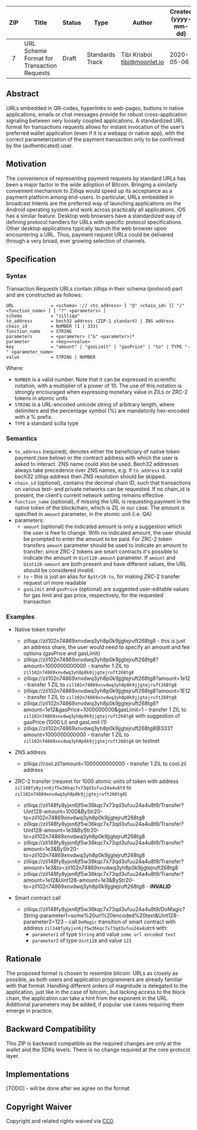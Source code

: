 | ZIP | Title                                      | Status | Type            | Author                         | Created (yyyy-mm-dd) | Updated (yyyy-mm-dd) |
| :-: | ------------------------------------------ | ------ | --------------- | ------------------------------ | -------------------- | -------------------- |
|  7  | URL Scheme Format for Transaction Requests | Draft  | Standards Track | Tibi Krisboi <tibi@moonlet.io> | 2020-05-06           | 2020-05-06           |

## Abstract

URLs embedded in QR-codes, hyperlinks in web-pages, buttons in native applications, emails or chat messages provide for robust cross-application signaling between very loosely coupled applications. A standardized URL format for transactions requests allows for instant invocation of the user’s preferred wallet application (even if it is a webapp or native app), with the correct parameterization of the payment transaction only to be confirmed by the (authenticated) user.

## Motivation

The convenience of representing payment requests by standard URLs has been a major factor in the wide adoption of Bitcoin. Bringing a similarly convenient mechanism to Zilliqa would speed up its acceptance as a payment platform among end-users. In particular, URLs embedded in broadcast Intents are the preferred way of launching applications on the Android operating system and work across practically all applications. iOS has a similar feature. Desktop web browsers have a standardized way of defining protocol handlers for URLs with specific protocol specifications. Other desktop applications typically launch the web browser upon encountering a URL. Thus, payment request URLs could be delivered through a very broad, ever growing selection of channels.

## Specification

### Syntax

Transaction Requests URLs contain zilliqa in their schema (protocol) part and are constructed as follows:

```
URL              = <schema> :// <to_address> [ "@" <chain_id> ][ "/" <function_name> ] [ "?" <parameters> ]
schema           = "zilliqa"
to_address       = bech32 address (ZIP-1 standard) | ZNS address
chain_id         = NUMBER (1 | 333)
function_name    = STRING
parameters       = <parameter> ("&" <parameter>)*
parameter        = <key>=<value>
key              = "amount" | "gasLimit" | "gasPrice" | "to" | TYPE "-" <parameter_name>
value            = STRING | NUMBER
```

Where:

- `NUMBER` is a valid number. Note that it can be expressed in scientific notation, with a multiplier of a power of 10. The use of this notation is strongly encouraged when expressing monetary value in ZILs or ZRC-2 tokens in atomic units
- `STRING` is a URL-encoded unicode string of arbitrary length, where delimiters and the percentage symbol (%) are mandatorily hex-encoded with a % prefix.
- `TYPE` a standard scilla type

### Semantics

- `to_address` (required), denotes either the beneficiary of native token payment (see below) or the contract address with which the user is asked to interact. ZNS name could also be used. Bech32 addresses always take precedence over ZNS names, e.g. if `to_address` is a valid bech32 zilliqa address then ZNS resolution should be skipped.
- `chain_id` (optional), contains the decimal chain ID, such that transactions on various test- and private networks can be requested. If no chain_id is present, the client’s current network setting remains effective
- `function_name` (optional), if missing the URL is requesting payment in the native token of the blockchain, which is ZIL in our case. The amount is specified in `amount` parameter, in the atomic unit (i.e. QA)
- parameters:
  - `amount` (optional) the indicated amount is only a suggestion which the user is free to change. With no indicated amount, the user should be prompted to enter the amount to be paid. For ZRC-2 token transfers `amount` parameter should be used to indicate an amount to transfer; since ZRC-2 tokens are smart contracts it's possible to indicate the amount in `Uint128-amount` parameter. If `amount` and `Uint128-amount` are both present and have different values, the URL should be considered invalid.
  - `to` - this is just an alias for `ByStr20-to`, for making ZRC-2 transfer request url more readable
  - `gasLimit` and `gasPrice` (optional) are suggested user-editable values for gas limit and gas price, respectively, for the requested transaction

### Examples

- Native token transfer

  - zilliqa://zil102n74869xnvdwq3yh8p0k9jjgtejruft268tg8 - this is just an address share, the user would need to specify an amount and fee options (gasPrice and gasLimit)
  - zilliqa://zil102n74869xnvdwq3yh8p0k9jjgtejruft268tg8?amount=1000000000000 - transfer 1 ZIL to `zil102n74869xnvdwq3yh8p0k9jjgtejruft268tg8`
  - zilliqa://zil102n74869xnvdwq3yh8p0k9jjgtejruft268tg8?amount=1e12 - transfer 1 ZIL to `zil102n74869xnvdwq3yh8p0k9jjgtejruft268tg8`
  - zilliqa://zil102n74869xnvdwq3yh8p0k9jjgtejruft268tg8?amount=1E12 - transfer 1 ZIL to `zil102n74869xnvdwq3yh8p0k9jjgtejruft268tg8`
  - zilliqa://zil102n74869xnvdwq3yh8p0k9jjgtejruft268tg8?amount=1e12&gasPrice=1000000000&gasLimit=1 - transfer 1 ZIL to `zil102n74869xnvdwq3yh8p0k9jjgtejruft268tg8` with suggestion of gasPrice (1000 Li) and gasLimit (1)
  - zilliqa://zil102n74869xnvdwq3yh8p0k9jjgtejruft268tg8@333?amount=1000000000000 - transfer 1 ZIL to `zil102n74869xnvdwq3yh8p0k9jjgtejruft268tg8` on testnet

- ZNS address

  - zilliqa://cool.zil?amount=1000000000000 - transfer 1 ZIL to cool.zil address

- ZRC-2 transfer (request for 1000 atomic units of token with address `zil148fy8yjxn6jf5w36kqc7x73qd3ufuu24a4u8t9` to `zil102n74869xnvdwq3yh8p0k9jjgtejruft268tg8`)

  - zilliqa://zil148fy8yjxn6jf5w36kqc7x73qd3ufuu24a4u8t9/Transfer?Uint128-amount=1000&ByStr20-to=zil102n74869xnvdwq3yh8p0k9jjgtejruft268tg8
  - zilliqa://zil148fy8yjxn6jf5w36kqc7x73qd3ufuu24a4u8t9/Transfer?Uint128-amount=1e3&ByStr20-to=zil102n74869xnvdwq3yh8p0k9jjgtejruft268tg8
  - zilliqa://zil148fy8yjxn6jf5w36kqc7x73qd3ufuu24a4u8t9/Transfer?amount=1e3&ByStr20-to=zil102n74869xnvdwq3yh8p0k9jjgtejruft268tg8
  - zilliqa://zil148fy8yjxn6jf5w36kqc7x73qd3ufuu24a4u8t9/Transfer?amount=1e3&to=zil102n74869xnvdwq3yh8p0k9jjgtejruft268tg8
  - zilliqa://zil148fy8yjxn6jf5w36kqc7x73qd3ufuu24a4u8t9/Transfer?amount=1e12&Uint128-amount=1e3&ByStr20-to=zil102n74869xnvdwq3yh8p0k9jjgtejruft268tg8 - **_INVALID_**

- Smart contract call
  - zilliqa://zil148fy8yjxn6jf5w36kqc7x73qd3ufuu24a4u8t9/DoMagic?String-parameter1=some%20url%20encoded%20text&Uint128-parameter2=123 - call `DoMagic` transition of smart contract with address `zil148fy8yjxn6jf5w36kqc7x73qd3ufuu24a4u8t9` with:
    - `parameter1` of type `String` and value `some url encoded text`
    - `parameter2` of type `Uint128` and value `123`

## Rationale

The proposed format is chosen to resemble bitcoin: URLs as closely as possible, as both users and application programmers are already familiar with that format. Handling different orders of magnitude is delegated to the application, just like in the case of bitcoin:, but lacking access to the block chain, the application can take a hint from the exponent in the URL. Additional parameters may be added, if popular use cases requiring them emerge in practice.

## Backward Compatibility

This ZIP is backward compatible as the required changes are only at the wallet and the SDKs levels. There is no change required at the core protocol layer.

## Implementations

[TODO] - will be done after we agree on the format

## Copyright Waiver

Copyright and related rights waived via [CC0](https://creativecommons.org/publicdomain/zero/1.0/).
